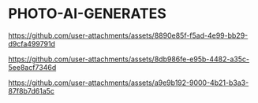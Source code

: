 # PHOTO-AI-GENERATES

https://github.com/user-attachments/assets/8890e85f-f5ad-4e99-bb29-d9cfa499791d



https://github.com/user-attachments/assets/8db986fe-e95b-4482-a35c-5ee8acf7346d



https://github.com/user-attachments/assets/a9e9b192-9000-4b21-b3a3-87f8b7d61a5c

